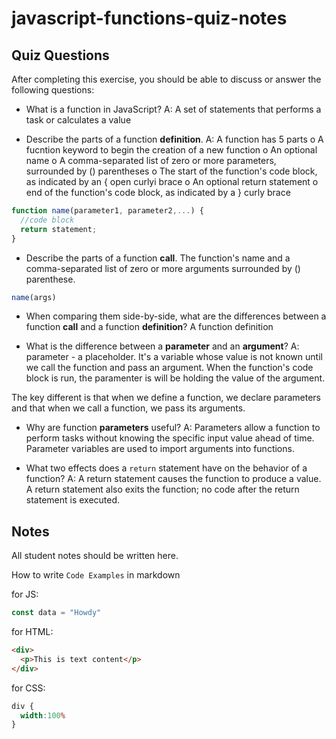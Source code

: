 # javascript-functions-quiz-notes

## Quiz Questions

After completing this exercise, you should be able to discuss or answer the following questions:

- What is a function in JavaScript?
A: A set of statements that performs a task or calculates a value

- Describe the parts of a function **definition**.
A: A function has 5 parts
o A fucntion keyword to begin the creation of a new function
o An optional name
o A comma-separated list of zero or more parameters, surrounded by () parentheses
o The start of the function's code block, as indicated by an { open curlyi brace
o An optional return statement
o end of the function's code block, as indicated by a } curly brace

``` javascript
function name(parameter1, parameter2,...) {
  //code block
  return statement;
}
```

- Describe the parts of a function **call**.
The function's name and a comma-separated list of zero or more arguments surrounded by () parenthese.

```javascript
name(args)
```

- When comparing them side-by-side, what are the differences between a function **call** and a function **definition**?
A function definition

- What is the difference between a **parameter** and an **argument**?
A: parameter - a placeholder. It's a variable whose value is not known until we call the function and pass an argument. When the function's code block is run, the paramenter is will be holding the value of the argument.

The key different is that when we define a function, we declare parameters and that when we call a function, we pass its arguments.

- Why are function **parameters** useful?
A: Parameters allow a function to perform tasks without knowing the specific input value ahead of time. Parameter variables are used to import arguments into functions.

- What two effects does a `return` statement have on the behavior of a function?
A: A return statement causes the function to produce a value.
A return statement also exits the function; no code after the return statement is executed.

## Notes

All student notes should be written here.


How to write `Code Examples` in markdown

for JS:
```javascript
const data = "Howdy"
```

for HTML:
```html
<div>
  <p>This is text content</p>
</div>
```

for CSS:
```css
div {
  width:100%
}
```
